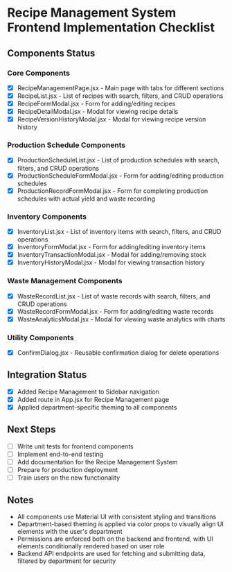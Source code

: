 # Recipe Management System Frontend Implementation Checklist

## Components Status

### Core Components
- [x] RecipeManagementPage.jsx - Main page with tabs for different sections
- [x] RecipeList.jsx - List of recipes with search, filters, and CRUD operations
- [x] RecipeFormModal.jsx - Form for adding/editing recipes
- [x] RecipeDetailModal.jsx - Modal for viewing recipe details
- [x] RecipeVersionHistoryModal.jsx - Modal for viewing recipe version history

### Production Schedule Components
- [x] ProductionScheduleList.jsx - List of production schedules with search, filters, and CRUD operations
- [x] ProductionScheduleFormModal.jsx - Form for adding/editing production schedules
- [x] ProductionRecordFormModal.jsx - Form for completing production schedules with actual yield and waste recording

### Inventory Components
- [x] InventoryList.jsx - List of inventory items with search, filters, and CRUD operations
- [x] InventoryFormModal.jsx - Form for adding/editing inventory items
- [x] InventoryTransactionModal.jsx - Modal for adding/removing stock
- [x] InventoryHistoryModal.jsx - Modal for viewing transaction history

### Waste Management Components
- [x] WasteRecordList.jsx - List of waste records with search, filters, and CRUD operations
- [x] WasteRecordFormModal.jsx - Form for adding/editing waste records
- [x] WasteAnalyticsModal.jsx - Modal for viewing waste analytics with charts

### Utility Components
- [x] ConfirmDialog.jsx - Reusable confirmation dialog for delete operations

## Integration Status
- [x] Added Recipe Management to Sidebar navigation
- [x] Added route in App.jsx for Recipe Management page
- [x] Applied department-specific theming to all components

## Next Steps
- [ ] Write unit tests for frontend components
- [ ] Implement end-to-end testing
- [ ] Add documentation for the Recipe Management System
- [ ] Prepare for production deployment
- [ ] Train users on the new functionality

## Notes
- All components use Material UI with consistent styling and transitions
- Department-based theming is applied via color props to visually align UI elements with the user's department
- Permissions are enforced both on the backend and frontend, with UI elements conditionally rendered based on user role
- Backend API endpoints are used for fetching and submitting data, filtered by department for security
